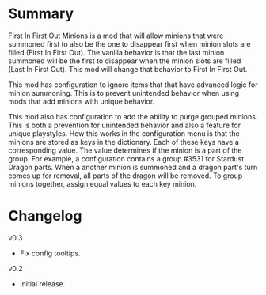﻿# Summary

First In First Out Minions is a mod that will allow minions that were summoned first to also be the one to disappear first when minion slots are filled (First In First Out).
The vanilla behavior is that the last minion summoned will be the first to disappear when the minion slots are filled (Last In First Out).
This mod will change that behavior to First In First Out.

This mod has configuration to ignore items that that have advanced logic for minion summoning.
This is to prevent unintended behavior when using mods that add minions with unique behavior.

This mod also has configuration to add the ability to purge grouped minions.
This is both a prevention for unintended behavior and also a feature for unique playstyles.
How this works in the configuration menu is that the minions are stored as keys in the dictionary.
Each of these keys have a corresponding value.
The value determines if the minion is a part of the group.
For example, a configuration contains a group #3531 for Stardust Dragon parts.
When a another minion is summoned and a dragon part's turn comes up for removal, all parts of the dragon will be removed.
To group minions together, assign equal values to each key minion.

# Changelog

v0.3
- Fix config tooltips.

v0.2
- Initial release.
